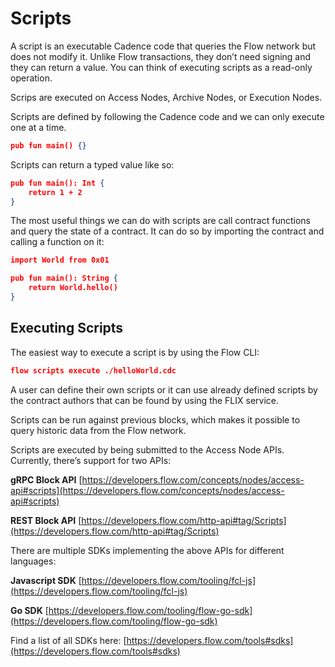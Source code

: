 # Scripts

A script is an executable Cadence code that queries the Flow network but does not modify it. Unlike Flow transactions, they don’t need signing and they can return a value. You can think of executing scripts as a read-only operation. 

Scrips are executed on Access Nodes, Archive Nodes, or Execution Nodes. 

Scripts are defined by following the Cadence code and we can only execute one at a time.

```json
pub fun main() {}
```

Scripts can return a typed value like so:

```json
pub fun main(): Int {
	return 1 + 2
}
```

The most useful things we can do with scripts are call contract functions and query the state of a contract. It can do so by importing the contract and calling a function on it:

```json
import World from 0x01

pub fun main(): String {
	return World.hello()
}
```

## Executing Scripts

The easiest way to execute a script is by using the Flow CLI:

```json
flow scripts execute ./helloWorld.cdc
```

A user can define their own scripts or it can use already defined scripts by the contract authors that can be found by using the FLIX service.

Scripts can be run against previous blocks, which makes it possible to query historic data from the Flow network.

Scripts are executed by being submitted to the Access Node APIs. Currently, there’s support for two APIs:

**gRPC Block API** [https://developers.flow.com/concepts/nodes/access-api#scripts](https://developers.flow.com/concepts/nodes/access-api#scripts)

****************REST Block API**************** [https://developers.flow.com/http-api#tag/Scripts](https://developers.flow.com/http-api#tag/Scripts)

There are multiple SDKs implementing the above APIs for different languages:

******************************Javascript SDK****************************** [https://developers.flow.com/tooling/fcl-js](https://developers.flow.com/tooling/fcl-js)

**************Go SDK************** [https://developers.flow.com/tooling/flow-go-sdk](https://developers.flow.com/tooling/flow-go-sdk)

Find a list of all SDKs here: [https://developers.flow.com/tools#sdks](https://developers.flow.com/tools#sdks)
